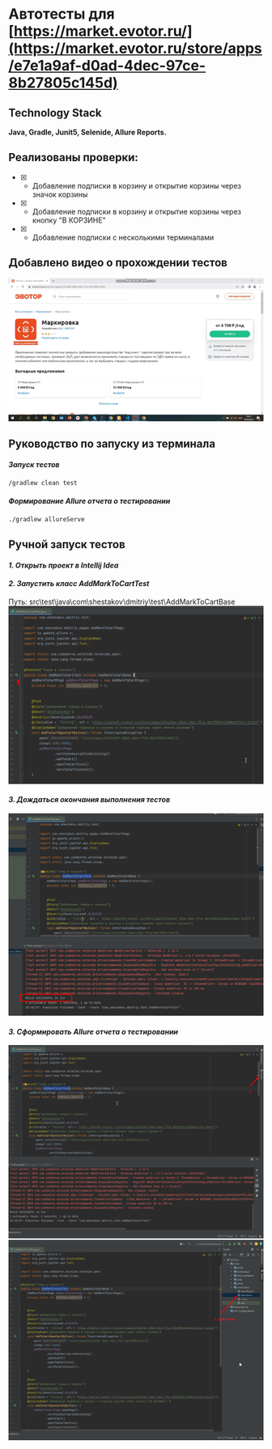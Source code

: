 # Автотесты для [https://market.evotor.ru/](https://market.evotor.ru/store/apps/e7e1a9af-d0ad-4dec-97ce-8b27805c145d)
## Technology Stack
**Java, Gradle, Junit5, Selenide, Allure Reports.**
## Реализованы проверки:
- [X] - Добавление подписки в корзину и открытие корзины через значок корзины
- [X] - Добавление подписки в корзину и открытие корзины через кнопку "В КОРЗИНЕ"
- [X] - Добавление подписки с несколькими терминалами
## Добавлено видео о прохождении тестов
![video](images/video_1.gif)
## Руководство по запуску из терминала
#### *Запуск тестов*
```bash
/gradlew clean test
```
#### *Формирование Allure отчета о тестировании*
```bash
./gradlew allureServe
```
## Ручной запуск тестов
#### *1. Открыть проект в Intellij Idea*
#### *2. Запустить класс AddMarkToCartTest*
Путь: src\test\java\com\shestakov\dmitriy\test\AddMarkToCartBase
![screenshot](images/Screenshot_1.png)
#### *3. Дождаться окончания выполнения тестов*
![screenshot](images/Screenshot_2.png)
#### *3. Сформировать Allure отчета о тестировании*
![screenshot](images/Screenshot_3.png)
![screenshot](images/Screenshot_4.png)

